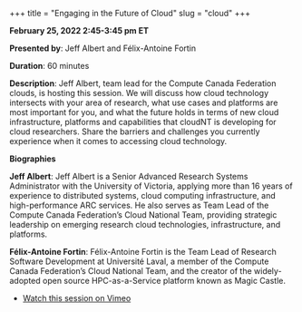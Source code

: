 +++
title = "Engaging in the Future of Cloud"
slug = "cloud"
+++

**February 25, 2022 2:45-3:45 pm ET**

**Presented by**: Jeff Albert and Félix-Antoine Fortin 

**Duration**: 60 minutes

**Description**: Jeff Albert, team lead for the Compute Canada Federation clouds, is hosting this session. We will discuss how cloud technology intersects with your area of research, what use cases and platforms are most important for you, and what the future holds in terms of new cloud infrastructure, platforms and capabilities that cloudNT is developing for cloud researchers.  Share the barriers and challenges you currently experience when it comes to accessing cloud technology.

**Biographies**

**Jeff Albert**: Jeff Albert is a Senior Advanced Research Systems Administrator with the University of Victoria, applying more than 16 years of experience to distributed systems, cloud computing infrastructure, and high-performance ARC services. He also serves as Team Lead of the Compute Canada Federation’s Cloud National Team, providing strategic leadership on emerging research cloud technologies, infrastructure, and platforms.

**Félix-Antoine Fortin**: Félix-Antoine Fortin is the Team Lead of Research Software Development at Université Laval, a member of the Compute Canada Federation’s Cloud National Team, and the creator of the widely-adopted open source HPC-as-a-Service platform known as Magic Castle.

- [Watch this session on Vimeo](https://vimeo.com/693560048)
